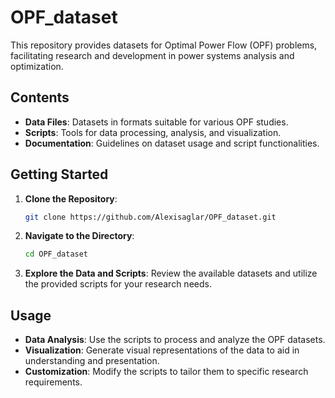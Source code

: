 
# OPF_dataset

This repository provides datasets for Optimal Power Flow (OPF) problems, facilitating research and development in power systems analysis and optimization.

## Contents

- **Data Files**: Datasets in formats suitable for various OPF studies.
- **Scripts**: Tools for data processing, analysis, and visualization.
- **Documentation**: Guidelines on dataset usage and script functionalities.

## Getting Started

1. **Clone the Repository**:
   ```bash
   git clone https://github.com/Alexisaglar/OPF_dataset.git
   ```

2. **Navigate to the Directory**:
   ```bash
   cd OPF_dataset
   ```

3. **Explore the Data and Scripts**: Review the available datasets and utilize the provided scripts for your research needs.

## Usage

- **Data Analysis**: Use the scripts to process and analyze the OPF datasets.
- **Visualization**: Generate visual representations of the data to aid in understanding and presentation.
- **Customization**: Modify the scripts to tailor them to specific research requirements.
